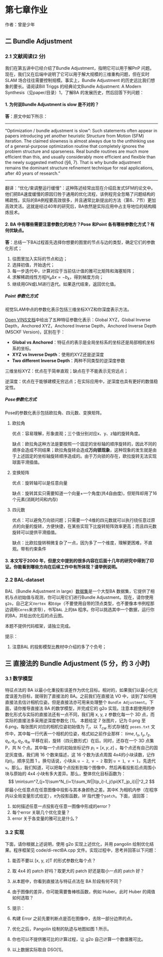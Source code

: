 # 第七章作业

作者：曾是少年

## 二 Bundle Adjustment 

### 2.1 文献阅读(2 分)

我们在第五讲中已经介绍了Bundle Adjustment，指明它可以用于解PnP 问题。现在，我们又在后端中说明了它可以用于解大规模的三维重构问题，但在实时SLAM 场合往往需要控制规模。事实上，Bundle Adjustment 的历史远⽐我们想象的要长。请阅读Bill Triggs 的经典论文Bundle Adjustment: A Modern Synthesis（见paper/目录）1，了解BA 的发展历史，然后回答下列问题：

#### 1. 为何说Bundle Adjustment is slow 是不对的？

**答**：原文中如下所示：

---

“Optimization / bundle adjustment is slow”: Such statements often appear in papers introducing yet another heuristic Structure from Motion (SFM) iteration. The claimed slowness is almost always due to the unthinking use of a general-purpose optimization routine that completely ignores the problem structure and sparseness. Real bundle routines are much more efﬁcient than this, and usually considerably more efﬁcient and ﬂexible than the newly suggested method (§6, 7). That is why bundle adjustment remains the dominant structure reﬁnement technique for real applications, after 40 years of research.”

---

翻译：“优化/束调整运行缓慢”：这种陈述经常出现在介绍启发式SFM的论文中。他们把BA速度缓慢的原因归咎于通用的优化流程，该例程完全忽略了问题结构的稀疏性。实际的BA例程要高效很多，并且通常比新提出的方法（第6、7节）更加高效灵活。这就是经过40年的研究后，BA依然是实际应用中占主导地位的结构精炼技术。



#### 2. BA 中有哪些需要注意参数化的地方？Pose 和Point 各有哪些参数化⽅式？有何优缺点。

**答**：总结一下BA过程首先选择你想要的图里的节点与边的类型，确定它们的参数化形式；
1) 往图里加入实际的节点和边；
2) 选择初值，开始迭代；
3) 每一步迭代中，计算对应于当前估计值的雅可比矩阵和海塞矩阵；
4) 求解稀疏线性方程$H_kΔx=−b_k$，得到梯度方向；
5) 继续用GN或LM进行迭代。如果迭代结束，返回优化值。

##### Point 参数化方式

视觉SLAM中点的参数化表示包括三维坐标XYZ和你深度表示方法。

[Open VINS文档](https://link.zhihu.com/?target=http%3A//measurement%20update%20derivations%20%22%20camera%20measurement%20update/)中给出了五种特征参数化表示：Global XYZ，Global Inverse Depth，Anchored XYZ，Anchored Inverse Depth，Anchored Inverse Depth (MSCKF Version)，区别在于：

- **Global vs Anchored**：特征点的表示是全局坐标系的坐标还是局部相机坐标系的坐标。
- **XYZ vs Inverse Depth**：使用的XYZ还是逆深度
- **Two different Inverse Depth**：两种不同类型的逆深度参数

三维坐标XYZ：优点在于简单直观；缺点在于不能表示无穷远点；

逆深度：优点在于能够建模无穷远点；在实际应用中，逆深度也具有更好的数值稳定性。

##### Pose参数化方式

Pose的参数化表示包括欧拉角、四元数、变换矩阵。

1. 欧拉角 

   优点：容易理解，形象直观；三个值分别对应x、y、z轴的旋转角度。

   缺点：欧拉角这种方法是要按照一个固定的坐标轴的顺序旋转的，因此不同的顺序会造成不同结果；欧拉角旋转会造成**万向锁现象**，这种现象的发生就是由于上述固定的坐标轴旋转顺序造成的。由于万向锁的存在，欧拉旋转无法实现球面平滑插值。

2. 变换矩阵 

   优点：旋转轴可以是任意向量 

   缺点：旋转其实只需要知道一个向量+一个角度(共4自由度)，但矩阵却用了16个元素(消耗时间和内存)

3. 四元数 

   优点：可以避免万向锁问题；只需要一个4维的四元数就可以执行绕任意过原点的向量的旋转，方便快捷，在某些实现下比旋转矩阵效率更高；而且四元数旋转可以提供平滑插值。 

   缺点：比欧拉旋转稍微复杂了一点，因为多了一个维度，理解更困难，不直观。带有约束条件



#### 3. 本文写于2000 年，但是文中提到的很多内容在后面十几年的研究中得到了印证。你能看到哪些方向在后续工作中有所体现？请举例说明。



### 2.2 BAL-dataset

BAL（Bundle Adjustment in large）[数据集](http://grail.cs.washington.edu/projects/bal/)是⼀个⼤型BA 数据集，它提供了相机与点初始值与观测，你可以⽤它们进⾏Bundle Adjustment。现在，请你使⽤`g2o`，自己定义`Vertex `和`Edge`（不要使用自带的顶点类型，也不要像本书例程那边调用`Ceres`来求导），书写`BAL` 上的`BA` 程序。你可以挑选其中⼀个数据，运行你的BA，并给出优化后的点云图。

本题不提供代码框架，请独立完成。

提示：

1. 注意BAL 的投影模型⽐教材中介绍的多了个负号；





## 三 直接法的 Bundle Adjustment (5 分，约 3 小时)
### 3.1 数学模型
特征点法的 BA 以最小化重投影误差作为优化目标。相对的，如果我们以最小化光度误差为目标，就得到了直接法的 BA。之前我们在直接法 VO 中，谈到了如何用直接法去估计相机位姿。但是直接法亦可用来处理整个 `Bundle Adjustment`。下面，请你推导直接法 BA 的数学模型，并完成它的 g2o 实现。注意本题使用的参数化形式与实际的直接法还有⼀点不同，我们用 x, y, z 参数化每⼀个 3D 点，而实际的直接法多采用逆深度参数化 [1]。
本题给定 7 张图片，记为 0.png 至 6.png，每张图片对应的相机位姿初始值为 $T_i$，以 $T_{cw}$ 形式存储在 `poses.txt` 文件中，其中每⼀行代表⼀个相机的位姿，格式如之前作业那样：
$time, t_x, t_y, t_z, q_x, q_y, q_z, q_w$
平移在前，旋转（四元数形式）在后。同时，还存在⼀个 3D 点集 P，共 N 个点。其中每⼀个点的初始坐标记作 $p_i = [x, y, z]$ 。每个点还有自己的固定灰度值，我们用 16 个数来描述，这 16 个数为该点周围 4x4的小块读数，记作 $I(p)_i$，顺序见图 1 。换句话说，小块从 `u − 2`,` v − 2` 取到 `u + 1`,` v + 1`，先迭代 `v`。那么，我们知道，可以把每个点投影到每个图像中，然后再看投影后点周围小块与原始的 4x4 小块有多大差异。那么，整体优化目标函数为：
$$
\min\sum^7_{j=1}\sum^N_{i=1}\sum_W||I(p_i)-I_j(\pi(KT_jp_i))||^2_2
$$
即最⼩化任意点在任意图像中投影与其本⾝颜⾊之差。其中K 为相机内参（在程序内以全局变量形式给定），$\pi$为投影函数，$W$ 指代整个`patch`。下面，请回答：
1. 如何描述任意⼀点投影在任意⼀图像中形成的error？
2. 每个error 关联⼏个优化变量？
3. error 关于各变量的雅可⽐是什么？

### 3.2 实现

下⾯，请你根据上述说明，使⽤ g2o 实现上述优化，并⽤ pangolin 绘制优化结果。程序框架见 code/di-rectBA.cpp ⽂件。实现过程中，思考并回答以下问题：

1.	能否不要以 [x, y, z]T 的形式参数化每个点？
2.	取 4x4 的 patch 好吗？取更⼤的 patch 好还是取⼩⼀点的 patch 好？
3.	从本题中，你看到直接法与特征点法在 BA 阶段有何不同？
4.	由于图像的差异，你可能需要鲁棒核函数，例如 Huber。此时 Huber 的阈值如何选取？
5.	提⽰：

1.	构建 Error 之前先要判断点是否在图像中，去除⼀部分边界的点。
2.	优化之后，Pangolin 绘制的轨迹与地图如图 1 所⽰。
3.	你也可以不提供雅可⽐的计算过程，让 g2o ⾃⼰计算⼀个数值雅可⽐。
4.	以上数据实际取⾃ DSO[1]。